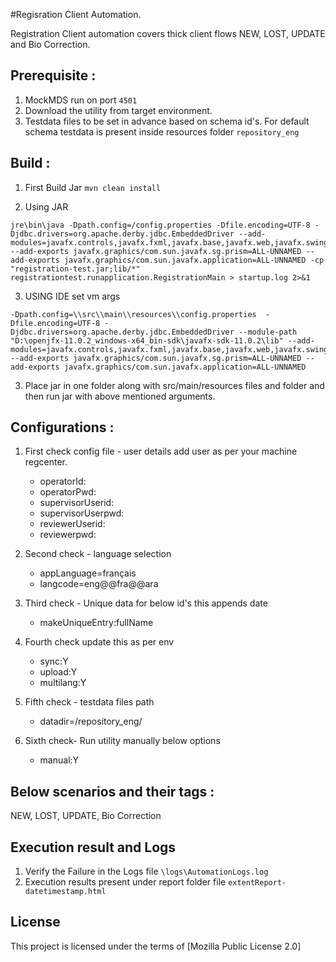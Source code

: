 #Regisration Client Automation.

Registration Client automation covers thick client flows NEW, LOST, UPDATE and Bio Correction.
## Prerequisite :
1. MockMDS run on port `4501`
2. Download the utility from target environment.
2. Testdata files to be set in advance based on schema id's. For default schema testdata is present inside resources folder `repository_eng`

## Build : 

1. First Build Jar `mvn clean install`

2. Using JAR
```
jre\bin\java -Dpath.config=/config.properties -Dfile.encoding=UTF-8 -Djdbc.drivers=org.apache.derby.jdbc.EmbeddedDriver --add-modules=javafx.controls,javafx.fxml,javafx.base,javafx.web,javafx.swing,javafx.graphics --add-exports javafx.graphics/com.sun.javafx.sg.prism=ALL-UNNAMED --add-exports javafx.graphics/com.sun.javafx.application=ALL-UNNAMED -cp "registration-test.jar;lib/*" registrationtest.runapplication.RegistrationMain > startup.log 2>&1
```
3. USING IDE set vm args
```
-Dpath.config=\\src\\main\\resources\\config.properties  -Dfile.encoding=UTF-8 -Djdbc.drivers=org.apache.derby.jdbc.EmbeddedDriver --module-path "D:\openjfx-11.0.2_windows-x64_bin-sdk\javafx-sdk-11.0.2\lib" --add-modules=javafx.controls,javafx.fxml,javafx.base,javafx.web,javafx.swing,javafx.graphics --add-exports javafx.graphics/com.sun.javafx.sg.prism=ALL-UNNAMED --add-exports javafx.graphics/com.sun.javafx.application=ALL-UNNAMED
```
3. Place jar in one folder along with src/main/resources files and folder and then run jar with above mentioned arguments.

## Configurations :

1. First check config file - user details add user as per your machine regcenter.
     * operatorId:
     * operatorPwd:
     * supervisorUserid:
     * supervisorUserpwd:
     * reviewerUserid:
     * reviewerpwd:
1. Second check - language selection
     * appLanguage=français
     * langcode=eng@@fra@@ara

1. Third check - Unique data for below id's this appends date
     * makeUniqueEntry:fullName

1. Fourth check update this as per env
     * sync:Y
     * upload:Y
     * multilang:Y

1. Fifth check - testdata files path
     * datadir=/repository_eng/

1. Sixth check- Run utility manually below options
     * manual:Y



## Below scenarios and their tags :
NEW, LOST, UPDATE, Bio Correction
## Execution result and Logs
1. Verify the Failure in the Logs file `\logs\AutomationLogs.log`
1. Execution results present under report folder file `extentReport-datetimestamp.html`


## License
This project is licensed under the terms of [Mozilla Public License 2.0]

